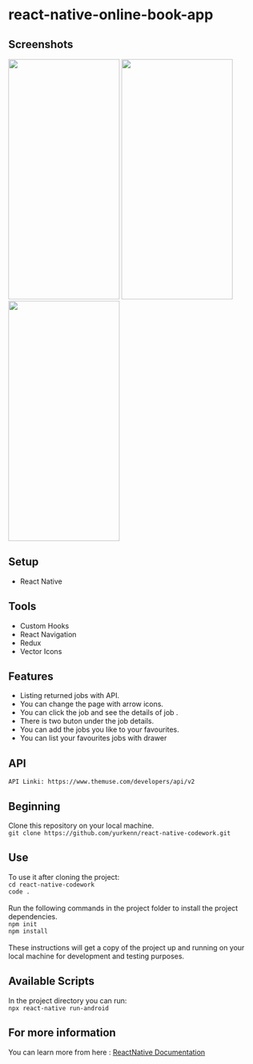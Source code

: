 # react-native-online-book-app

## Screenshots

<div>
<img src="" width="222" height="480" />
<img src="" width="222" height="480" />
<img src="" width="222" height="480" />
</div>

## Setup

- React Native

## Tools

- Custom Hooks
- React Navigation
- Redux
- Vector Icons

## Features

- Listing returned jobs with API.
- You can change the page with arrow icons.
- You can click the job and see the details of job .
- There is two buton under the job details.
- You can add the jobs you like to your favourites.
- You can list your favourites jobs with drawer

## API

`API Linki: https://www.themuse.com/developers/api/v2`

## Beginning

Clone this repository on your local machine.
<br>
`git clone https://github.com/yurkenn/react-native-codework.git`

## Use

To use it after cloning the project:
<br>
`cd react-native-codework`
<br>
`code .`
<br>
<br>
Run the following commands in the project folder to install the project dependencies.
<br>
`npm init`
<br>
`npm install`
<br>
<br>
These instructions will get a copy of the project up and running on your local machine for development and testing purposes.

## Available Scripts

In the project directory you can run:
<br>
`npx react-native run-android`

## For more information

You can learn more from here : <a href="https://reactnative.dev/">ReactNative Documentation</a>
